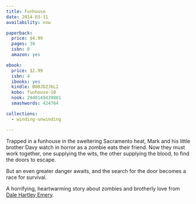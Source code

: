 ```yaml
---
title: Funhouse
date: 2014-03-31
availability: now

paperback:
  price: $4.99
  pages: 38
  isbn: 8
  amazon: yes

ebook:
  price: $2.99
  isbn: 4
  ibooks: yes
  kindle: B00JDZJ6L2 
  kobo: funhouse-10
  nook: 2940149439881
  smashwords: 424764

collections:
  - winding-unwinding

---
```


Trapped in a funhouse in the sweltering Sacramento heat,
Mark and his little brother Davy
watch in horror as a zombie eats their friend.
Now they must work together,
one supplying the wits,
the other supplying the blood,
to find the doors to escape. 
 
But an even greater danger awaits,
and the search for the door becomes a race for survival. 
 
A horrifying, heartwarming story
about zombies and brotherly love
from [Dale Hartley Emery](http://dalehartleyemery.com).

